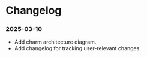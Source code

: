 # Changelog

### 2025-03-10

- Add charm architecture diagram.
- Add changelog for tracking user-relevant changes.